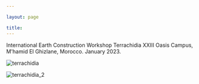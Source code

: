 ```yaml
---

layout: page

title: 
---
```


International Earth Construction Workshop
Terrachidia XXIII Oasis Campus, M'hamid El Ghizlane, Morocco. January 2023.

![terrachidia](https://amadkayani.github.io/terrachidia.jpg)

![terrachidia_2](https://amadkayani.github.io/terrachidia_2.jpg)
